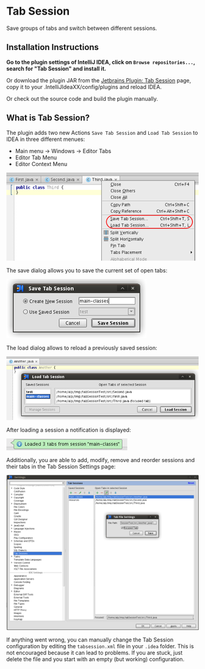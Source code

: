 Tab Session
===========

Save groups of tabs and switch between different sessions.

Installation Instructions
-------------------------

**Go to the plugin settings of IntelliJ IDEA, click on `Browse repositories...`, search for "Tab Session" and install it.**

Or download the plugin JAR from the [Jetbrains Plugin: Tab Session](http://plugins.jetbrains.com/plugin?pr=&pluginId=7209) page, copy it to your .IntelliJIdeaXX/config/plugins and reload IDEA.

Or check out the source code and build the plugin manually.

What is Tab Session?
--------------------

The plugin adds two new Actions `Save Tab Session` and `Load Tab Session` to IDEA in three different menues:
* Main menu -> Windows -> Editor Tabs
* Editor Tab Menu
* Editor Context Menu

![Editor Tabs Menu](/resources/img/editor-tabs-menu.png "Editor Tabs Menu")

The save dialog allows you to save the current set of open tabs:

![Save Session Dialog](/resources/img/save-session-dialog.png "Save Session Dialog")

The load dialog allows to reload a previously saved session:

![Load Session Dialog](/resources/img/load-session-dialog.png "Load Session Dialog")

After loading a session a notification is displayed:

![Loaded Session Notification](/resources/img/loaded-notification.png "Loaded Session Notification")

Additionally, you are able to add, modify, remove and reorder sessions and their tabs in the Tab Session Settings page:

![Settings Page](/resources/img/settings-page.png "Settings Page")

If anything went wrong, you can manually change the Tab Session configuration by editing the `tabsession.xml` file in your `.idea` folder. This is not encouraged because it can lead to problems. If you are stuck, just delete the file and you start with an empty (but working) configuration.